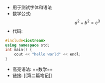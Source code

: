 - 用于测试字体和语法
- 数学公式:
$$
a^2 + b^2 = c^3
$$
- 代码:
```c++
#include<iostream>
using namespace std;
int main() {
	cout << "hello world" << endl;
}
```
- 高亮语法: ==数学==
- 链接: [[第二篇笔记]]